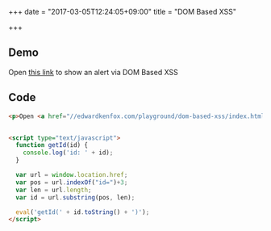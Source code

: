 +++
date = "2017-03-05T12:24:05+09:00"
title = "DOM Based XSS"

+++

## Demo

<p>Open <a href="//edwardkenfox.com/playground/dom-based-xss/index.html?id=1%27);eval(String.fromCharCode(97,108,101,114,116,40,39,98,111,111,33,39,41,59))//">this link</a> to show an alert via DOM Based XSS</p>


<script type="text/javascript">
  function getId(id) {
    console.log('id: ' + id);
  }

  var url = window.location.href;
  var pos = url.indexOf("id=")+3;
  var len = url.length;
  var id = url.substring(pos, len);

  eval('getId(' + id.toString() + ')');
</script>

## Code

```html
<p>Open <a href="//edwardkenfox.com/playground/dom-based-xss/index.html?id=1%27);eval(String.fromCharCode(97,108,101,114,116,40,39,98,111,111,33,39,41,59))//">this link</a> to show an alert via DOM Based XSS</p>


<script type="text/javascript">
  function getId(id) {
    console.log('id: ' + id);
  }

  var url = window.location.href;
  var pos = url.indexOf("id=")+3;
  var len = url.length;
  var id = url.substring(pos, len);

  eval('getId(' + id.toString() + ')');
</script>
```
